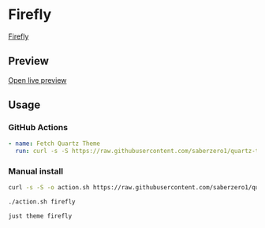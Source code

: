 # Firefly

[Firefly](#)

## Preview

[Open live preview](https://quartz-themes.github.io/firefly/)

## Usage

### GitHub Actions

```yaml
- name: Fetch Quartz Theme
  run: curl -s -S https://raw.githubusercontent.com/saberzero1/quartz-themes/master/action.sh | bash -s -- firefly
```

### Manual install

```bash
curl -s -S -o action.sh https://raw.githubusercontent.com/saberzero1/quartz-themes/master/action.sh

./action.sh firefly
```

```bash
just theme firefly
```
